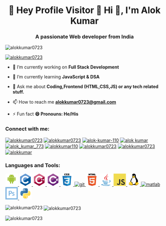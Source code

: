 <h1 align="center">🌈 Hey Profile Visitor 👀 Hi 👋, I'm Alok Kumar</h1>
<h3 align="center">A passionate Web developer from India</h3>

<p align="left"> <img src="https://komarev.com/ghpvc/?username=alokkumar0723&label=Profile%20views&color=0e75b6&style=flat" alt="alokkumar0723" /> </p>

<p align="left"> <a href="https://twitter.com/alokkumar0723" target="blank"><img src="https://img.shields.io/twitter/follow/alokkumar0723?logo=twitter&style=for-the-badge" alt="alokkumar0723" /></a> </p>

- 🔭 I’m currently working on **Full Stack Development**

- 🌱 I’m currently learning **JavaScript & DSA**

- 💬 Ask me about **Coding,Frontend (HTML,CSS,JS) or any tech related stuff.**

- 📫 How to reach me **alokkumar0723@gmail.com**

- ⚡ Fun fact **😄 Pronouns: He/His**

<h3 align="left">Connect with me:</h3>
<p align="left">
<a href="https://dev.to/alokkumar0723" target="blank"><img align="center" src="https://cdn.jsdelivr.net/npm/simple-icons@3.0.1/icons/dev-dot-to.svg" alt="alokkumar0723" height="30" width="40" /></a>
<a href="https://twitter.com/alokkumar0723" target="blank"><img align="center" src="https://raw.githubusercontent.com/rahuldkjain/github-profile-readme-generator/master/src/images/icons/Social/twitter.svg" alt="alokkumar0723" height="30" width="40" /></a>
<a href="https://linkedin.com/in/alok-kumar-110" target="blank"><img align="center" src="https://raw.githubusercontent.com/rahuldkjain/github-profile-readme-generator/master/src/images/icons/Social/linked-in-alt.svg" alt="alok-kumar-110" height="30" width="40" /></a>
<a href="https://fb.com/alok kumar" target="blank"><img align="center" src="https://raw.githubusercontent.com/rahuldkjain/github-profile-readme-generator/master/src/images/icons/Social/facebook.svg" alt="alok kumar" height="30" width="40" /></a>
<a href="https://instagram.com/alok_kumar_773" target="blank"><img align="center" src="https://raw.githubusercontent.com/rahuldkjain/github-profile-readme-generator/master/src/images/icons/Social/instagram.svg" alt="alok_kumar_773" height="30" width="40" /></a>
<a href="https://www.codechef.com/users/alokkumar110" target="blank"><img align="center" src="https://cdn.jsdelivr.net/npm/simple-icons@3.1.0/icons/codechef.svg" alt="alokkumar110" height="30" width="40" /></a>
<a href="https://www.hackerrank.com/alokkumar0723" target="blank"><img align="center" src="https://raw.githubusercontent.com/rahuldkjain/github-profile-readme-generator/master/src/images/icons/Social/hackerrank.svg" alt="alokkumar0723" height="30" width="40" /></a>
<a href="https://codeforces.com/profile/alokkumar0723" target="blank"><img align="center" src="https://cdn.jsdelivr.net/npm/simple-icons@3.0.1/icons/codeforces.svg" alt="alokkumar0723" height="30" width="40" /></a>
<a href="https://discord.gg/alokkumar" target="blank"><img align="center" src="https://raw.githubusercontent.com/rahuldkjain/github-profile-readme-generator/master/src/images/icons/Social/discord.svg" alt="alokkumar" height="30" width="40" /></a>
</p>

<h3 align="left">Languages and Tools:</h3>
<p align="left"> <a href="https://developer.android.com" target="_blank"> <img src="https://raw.githubusercontent.com/devicons/devicon/master/icons/android/android-original-wordmark.svg" alt="android" width="40" height="40"/> </a> <a href="https://www.cprogramming.com/" target="_blank"> <img src="https://raw.githubusercontent.com/devicons/devicon/master/icons/c/c-original.svg" alt="c" width="40" height="40"/> </a> <a href="https://www.w3schools.com/cpp/" target="_blank"> <img src="https://raw.githubusercontent.com/devicons/devicon/master/icons/cplusplus/cplusplus-original.svg" alt="cplusplus" width="40" height="40"/> </a> <a href="https://www.w3schools.com/cs/" target="_blank"> <img src="https://raw.githubusercontent.com/devicons/devicon/master/icons/csharp/csharp-original.svg" alt="csharp" width="40" height="40"/> </a> <a href="https://www.w3schools.com/css/" target="_blank"> <img src="https://raw.githubusercontent.com/devicons/devicon/master/icons/css3/css3-original-wordmark.svg" alt="css3" width="40" height="40"/> </a> <a href="https://git-scm.com/" target="_blank"> <img src="https://www.vectorlogo.zone/logos/git-scm/git-scm-icon.svg" alt="git" width="40" height="40"/> </a> <a href="https://www.w3.org/html/" target="_blank"> <img src="https://raw.githubusercontent.com/devicons/devicon/master/icons/html5/html5-original-wordmark.svg" alt="html5" width="40" height="40"/> </a> <a href="https://www.java.com" target="_blank"> <img src="https://raw.githubusercontent.com/devicons/devicon/master/icons/java/java-original.svg" alt="java" width="40" height="40"/> </a> <a href="https://developer.mozilla.org/en-US/docs/Web/JavaScript" target="_blank"> <img src="https://raw.githubusercontent.com/devicons/devicon/master/icons/javascript/javascript-original.svg" alt="javascript" width="40" height="40"/> </a> <a href="https://www.linux.org/" target="_blank"> <img src="https://raw.githubusercontent.com/devicons/devicon/master/icons/linux/linux-original.svg" alt="linux" width="40" height="40"/> </a> <a href="https://www.mathworks.com/" target="_blank"> <img src="https://upload.wikimedia.org/wikipedia/commons/2/21/Matlab_Logo.png" alt="matlab" width="40" height="40"/> </a> <a href="https://www.photoshop.com/en" target="_blank"> <img src="https://raw.githubusercontent.com/devicons/devicon/master/icons/photoshop/photoshop-line.svg" alt="photoshop" width="40" height="40"/> </a> <a href="https://www.python.org" target="_blank"> <img src="https://raw.githubusercontent.com/devicons/devicon/master/icons/python/python-original.svg" alt="python" width="40" height="40"/> </a> </p>

<p><img align="left" src="https://github-readme-stats.vercel.app/api/top-langs?username=alokkumar0723&show_icons=true&locale=en&layout=compact" alt="alokkumar0723" /></p>

<p>&nbsp;<img align="center" src="https://github-readme-stats.vercel.app/api?username=alokkumar0723&show_icons=true&locale=en" alt="alokkumar0723" /></p>

<p><img align="center" src="https://github-readme-streak-stats.herokuapp.com/?user=alokkumar0723&" alt="alokkumar0723" /></p>
